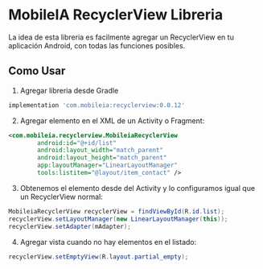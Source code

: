 # MobileIA RecyclerView Libreria
La idea de esta libreria es facilmente agregar un RecyclerView en tu aplicación Android, con todas las funciones posibles.
## Como Usar
1. Agregar libreria desde Gradle
```gradle
implementation 'com.mobileia:recyclerview:0.0.12'
```
2. Agregar elemento en el XML de un Activity o Fragment:
```xml
<com.mobileia.recyclerview.MobileiaRecyclerView
        android:id="@+id/list"
        android:layout_width="match_parent"
        android:layout_height="match_parent"
        app:layoutManager="LinearLayoutManager"
        tools:listitem="@layout/item_contact" />
```
3. Obtenemos el elemento desde del Activity y lo configuramos igual que un RecyclerView normal:
```java
MobileiaRecyclerView recyclerView = findViewById(R.id.list);
recyclerView.setLayoutManager(new LinearLayoutManager(this));
recyclerView.setAdapter(mAdapter);
```
4. Agregar vista cuando no hay elementos en el listado:
```java
recyclerView.setEmptyView(R.layout.partial_empty);
```